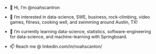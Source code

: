 - 👋 Hi, I’m @noahscantron

- 👀 I’m interested in data-science, SWE, business, rock-climbing, video games, fitness, cooking well, and swimming around Austin, TX!

- 🌱 I’m currently learning data-science, statistics, software-engineering for data-science, and machine-learning with Springboard.

- 📫 Reach me @ linkedin.com/in/noahscanlon/
